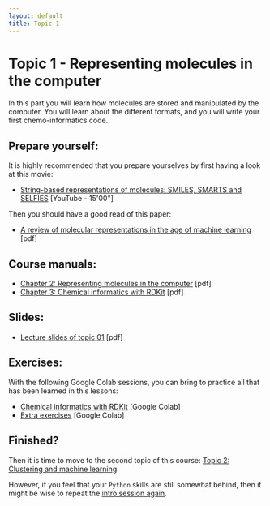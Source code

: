 ```yaml
---
layout: default
title: Topic 1
---
```


# Topic 1 - Representing molecules in the computer

In this part you will learn how molecules are stored and manipulated by the computer. You will learn about the different formats, and you will write your first chemo-informatics code.

## Prepare yourself:

It is highly recommended that you prepare yourselves by first having a look at this movie:

- <a href="https://www.youtube.com/watch?v=w9SV2mNSBMk" target="_blank">String-based representations of molecules: SMILES, SMARTS and SELFIES</a> [YouTube - 15'00"]

Then you should have a good read of this paper:

- <a href="/Topic_01/Review_of_molecular_representation_in_the_age_of_machine_learning.pdf" download>A review of molecular representations in the age of machine learning</a> [pdf]


## Course manuals:

- <a href="/Topic_01/2-Representing_molecules_in_the_computer.pdf" download>Chapter 2: Representing molecules in the computer</a> [pdf]
- <a href="/Topic_01/3-Chemical_informatics_with_RDKit.pdf" download>Chapter 3: Chemical informatics with RDKit</a> [pdf]

## Slides:

- <a href="/Topic_01/Slides_01.pdf" download>Lecture slides of topic 01</a> [pdf]

## Exercises:

With the following Google Colab sessions, you can bring to practice all that has been learned in this lessons:

- <a href="https://githubtocolab.com/UAMCAntwerpen/2040FBDBIC/blob/master/Topic_01/Chemical_informatics_with_RDKit.ipynb" target="_blank">Chemical informatics with RDKit</a> [Google Colab]
- <a href="https://githubtocolab.com/UAMCAntwerpen/2040FBDBIC/blob/master/Topic_01/Topic_01_exercises.ipynb" target="_blank">Extra exercises</a> [Google Colab]

## Finished?

Then it is time to move to the second topic of this course: [Topic 2: Clustering and machine learning](/Topic_02).

However, if you feel that your `Python` skills are still somewhat behind, then it might be wise to repeat the [intro session again](/index).
